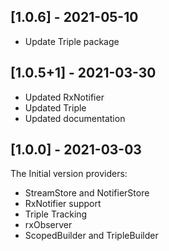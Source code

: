  ## [1.0.6] - 2021-05-10

 - Update Triple package
 
 ## [1.0.5+1] - 2021-03-30

- Updated RxNotifier
- Updated Triple
- Updated documentation
 ## [1.0.0] - 2021-03-03

The Initial version providers:
- StreamStore and NotifierStore
- RxNotifier support
- Triple Tracking
- rxObserver
- ScopedBuilder and TripleBuilder
